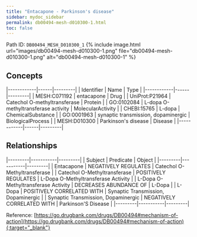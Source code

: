 ```yaml
---
title: "Entacapone - Parkinson's disease"
sidebar: mydoc_sidebar
permalink: db00494-mesh-d010300-1.html
toc: false 
---
```



Path ID: `DB00494_MESH_D010300_1`
{% include image.html url="images/db00494-mesh-d010300-1.png" file="db00494-mesh-d010300-1.png" alt="db00494-mesh-d010300-1" %}

## Concepts

|------------|------|---------|
| Identifier | Name | Type    |
|------------|------|---------|
| MESH:C071192 | entacapone | Drug |
| UniProt:P21964 | Catechol O-methyltransferase | Protein |
| GO:0102084 | L-dopa O-methyltransferase activity | MolecularActivity |
| CHEBI:15765 | L-dopa | ChemicalSubstance |
| GO:0001963 | synaptic transmission, dopaminergic | BiologicalProcess |
| MESH:D010300 | Parkinson's disease | Disease |
|------------|------|---------|

## Relationships

|---------|-----------|---------|
| Subject | Predicate | Object  |
|---------|-----------|---------|
| Entacapone | NEGATIVELY REGULATES | Catechol O-Methyltransferase |
| Catechol O-Methyltransferase | POSITIVELY REGULATES | L-Dopa O-Methyltransferase Activity |
| L-Dopa O-Methyltransferase Activity | DECREASES ABUNDANCE OF | L-Dopa |
| L-Dopa | POSITIVELY CORRELATED WITH | Synaptic Transmission, Dopaminergic |
| Synaptic Transmission, Dopaminergic | NEGATIVELY CORRELATED WITH | Parkinson'S Disease |
|---------|-----------|---------|

Reference: [https://go.drugbank.com/drugs/DB00494#mechanism-of-action](https://go.drugbank.com/drugs/DB00494#mechanism-of-action){:target="_blank"}